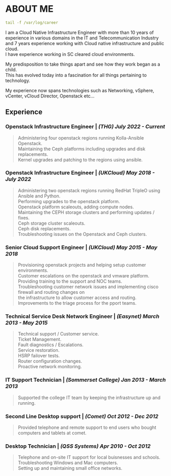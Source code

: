 # ABOUT ME

```yaml
tail -f /var/log/career
```

I am a Cloud Native Infrastructure Engineer with more than 10 years of experience in various
domains in the IT and Telecommunication Industry and 7 years experience working with Cloud native
infrastructure and public cloud.  
I have experience working in SC cleared cloud environments.

My predisposition to take things apart and see how they work began as a child.  
This has evolved today into a fascination for all things pertaining to technology.

My experience now spans technologies such as Networking, vSphere, vCenter, vCloud Director, Openstack etc…

## Experience

### **Openstack Infrastructure Engineer |** ***(THG) July 2022 - Current***

> Administering four openstack regions running Kolla-Ansible Openstack.  
> Maintaining the Ceph platforms including upgrades and disk replacements.  
> Kernel upgrades and patching to the regions using ansible.  

### **Openstack Infrastructure Engineer |** ***(UKCloud) May 2018 - July 2022***

> Administering two openstack regions running RedHat TripleO using Ansible and Python.  
> Performing upgrades to the openstack platform.  
> Openstack platform scaleouts, adding compute nodes.  
> Maintaining the CEPH storage clusters and performing updates / fixes.  
> Ceph storage cluster scaleouts.  
> Ceph disk replacements.  
> Troubleshooting issues on the Openstack and Ceph clusters.  

### **Senior Cloud Support Engineer |** ***(UKCloud) May 2015 - May 2018***

> Provisioning openstack projects and helping setup customer environments.  
> Customer escalations on the openstack and vmware platform.  
> Providing training to the support and NOC teams.  
> Troubleshooting customer network issues and implementing cisco firewall and routing changes on  
> the infrastructure to allow customer access and routing.  
> Improvements to the triage process for the pport teams.

### **Technical Service Desk Network Engineer |** ***(Easynet) March 2013 - May 2015***

> Technical support / Customer service.  
> Ticket Management.  
> Fault diagnostics / Escalations.  
> Service restoration.  
> HSRP failover tests.  
> Router configuration changes.  
> Proactive network monitoring.  

### **IT Support Technician |** ***(Sommerset College) Jan 2013 - March 2013***

> Supported the college IT team by keeping the infrastructure up and running.

### **Second Line Desktop support |** ***(Comet) Oct 2012 - Dec 2012***

> Provided telephone and remote support to end users who bought computers and tablets at comet.

### **Desktop Technician |** ***(QSS Systems) Apr 2010 - Oct 2012***

> Telephone and on-site IT support for local buisnesses and schools.  
> Troubleshooting Windows and Mac computers.  
> Setting up and maintaining small office networks.  
